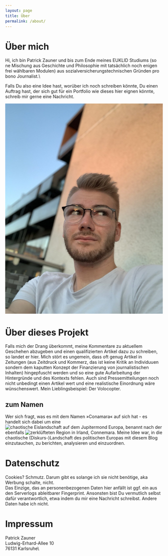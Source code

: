 ```yaml
---
layout: page
title: Über
permalink: /about/
---
```


# Über mich
Hi, ich bin Patrick Zauner und bis zum Ende meines EUKLID Studiums (so ne Mischung aus Geschichte und Philosophie mit tatsächlich noch enigen frei wählbaren Modulen) aus sozialversicherungstechnischen Gründen pro bono Journalist.\

Falls Du also eine Idee hast, worüber ich noch schreiben könnte, Du einen Auftrag hast, der sich gut für ein Portfolio wie dieses hier eignen könnte, schreib mir gerne eine Nachricht.

![ein Foto aus dem Urlaub](/assets/images/me.jpg)

# Über dieses Projekt

Falls mich der Drang überkommt, meine Kommentare zu aktuellem Geschehen abzugeben und einen qualifizierten Artikel dazu zu schreiben, so landet er hier. Mich stört es ungemein, dass oft genug Artikel in Zeitungen (aus Zeitdruck und Kommerz, das ist keine Kritik an Individuuen sondern dem kaputten Konzept der Finanzierung von journalistischen Inhalten) hingepfuscht werden und so eine gute Aufarbeitung der Hintergründe und des Kontexts fehlen. Auch sind Pressemitteilungen noch nicht unbedingt einen Artikel wert und eine realistische Einordnung wäre wünschenswert. Mein Lieblingsbeispiel: Der Volocopter.

## zum Namen
Wer sich fragt, was es mit dem Namen »Conamara« auf sich hat - es handelt sich dabei um eine ![chaotische Eislandschaft auf dem Jupitermond Europa](https://de.wikipedia.org/wiki/Conamara_Chaos), benannt nach der ebenfalls ![zerklüfteten Region in Irland, Connemara](https://de.wikipedia.org/wiki/Connemara). Meine Idee war, in die chaotische (Diskurs-)Landschaft des politischen Europas mit diesem Blog einzutauchen, zu berichten, analysieren und einzuordnen.

# Datenschutz
Cookies? Schmutz. Darum gibt es solange ich sie nicht benötige, aka Werbung schalte, nicht.\
Das Einzige, das an personenbezogenen Daten hier anfällt ist ggf. ein aus den Serverlogs ableitbarer Fingerprint. Ansonsten bist Du vermutlich selbst dafür verantwortlich, etwa indem du mir eine Nachricht schreibst. Andere Daten habe ich nicht.

# Impressum
Patrick Zauner\
Ludwig-Erhard-Allee 10\
76131 Karlsruhe\